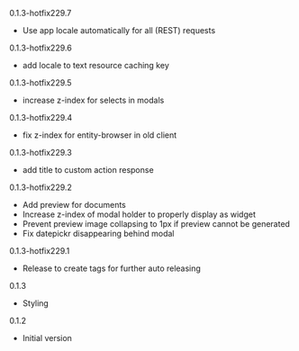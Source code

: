0.1.3-hotfix229.7
- Use app locale automatically for all (REST) requests

0.1.3-hotfix229.6
- add locale to text resource caching key

0.1.3-hotfix229.5
- increase z-index for selects in modals

0.1.3-hotfix229.4
- fix z-index for entity-browser in old client

0.1.3-hotfix229.3
- add title to custom action response

0.1.3-hotfix229.2
- Add preview for documents
- Increase z-index of modal holder to properly display as widget
- Prevent preview image collapsing to 1px if preview cannot be generated
- Fix datepickr disappearing behind modal

0.1.3-hotfix229.1
- Release to create tags for further auto releasing

0.1.3
- Styling

0.1.2
- Initial version

